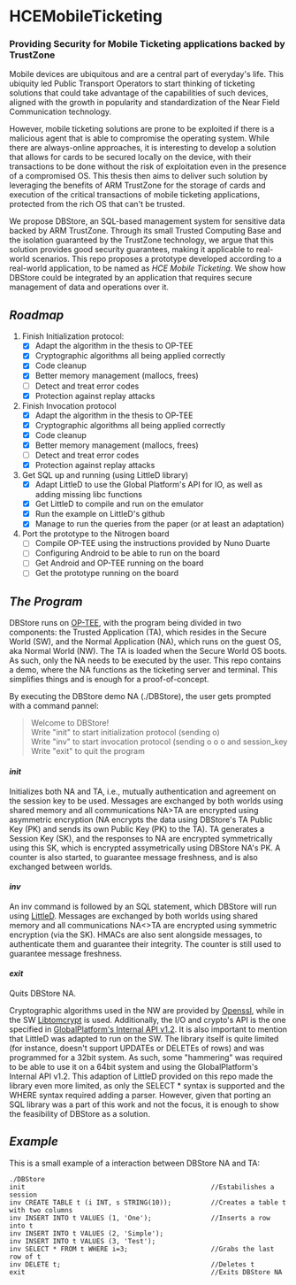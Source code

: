 # HCEMobileTicketing
### Providing Security for Mobile Ticketing applications backed by TrustZone

Mobile devices are ubiquitous and are a central part of everyday's life. This ubiquity led Public Transport Operators to start thinking of ticketing solutions that could take advantage of the capabilities of such devices, aligned with the growth in popularity and standardization of the Near Field Communication technology. 

However, mobile ticketing solutions are prone to be exploited if there is a malicious agent that is able to compromise the operating system. While there are always-online approaches, it is interesting to develop a solution that allows for cards to be secured locally on the device, with their transactions to be done without the risk of exploitation even in the presence of a compromised OS. This thesis then aims to deliver such solution by leveraging the benefits of ARM TrustZone for the storage of cards and execution of the critical transactions of mobile ticketing applications, protected from the rich OS that can't be trusted. 

We propose DBStore, an SQL-based management system for sensitive data backed by ARM TrustZone. Through its small Trusted Computing Base and the isolation guaranteed by the TrustZone technology, we argue that this solution provides good security guarantees, making it applicable to real-world scenarios. This repo proposes a prototype developed according to a real-world application, to be named as _HCE Mobile Ticketing_. We show how DBStore could be integrated by an application that requires secure management of data and operations over it.

## *Roadmap*

1. Finish Initialization protocol:
   - [x] Adapt the algorithm in the thesis to OP-TEE
   - [x] Cryptographic algorithms all being applied correctly
   - [x] Code cleanup
   - [x] Better memory management (mallocs, frees)
   - [ ] Detect and treat error codes
   - [x] Protection against replay attacks
2. Finish Invocation protocol
   - [x] Adapt the algorithm in the thesis to OP-TEE
   - [x] Cryptographic algorithms all being applied correctly
   - [x] Code cleanup
   - [x] Better memory management (mallocs, frees)
   - [ ] Detect and treat error codes
   - [x] Protection against replay attacks
3. Get SQL up and running (using LittleD library)
   - [x] Adapt LittleD to use the Global Platform's API for IO, as well as adding missing libc functions
   - [x] Get LittleD to compile and run on the emulator
   - [x] Run the example on LittleD's github
   - [x] Manage to run the queries from the paper (or at least an adaptation)
4. Port the prototype to the Nitrogen board
   - [ ] Compile OP-TEE using the instructions provided by Nuno Duarte
   - [ ] Configuring Android to be able to run on the board
   - [ ] Get Android and OP-TEE running on the board
   - [ ] Get the prototype running on the board

## *The Program*

DBStore runs on [OP-TEE](https://github.com/OP-TEE/optee_os), with the program being divided in two components: the Trusted Application (TA), which resides in the Secure World (SW), and the Normal Application (NA), which runs on the guest OS, aka Normal World (NW). The TA is loaded when the Secure World OS boots. As such, only the NA needs to be executed by the user. This repo contains a demo, where the NA functions as the ticketing server and terminal. This simplifies things and is enough for a proof-of-concept.

By executing the DBStore demo NA (./DBStore), the user gets prompted with a command pannel:

> Welcome to DBStore! <br>
Write "init" to start initialization protocol (sending o) <br>
Write "inv" to start invocation protocol (sending o o o and session_key <br>
Write "exit" to quit the program <br>

#### _init_
Initializes both NA and TA, i.e., mutually authentication and agreement on the session key to be used. Messages are exchanged by both worlds using shared memory and all communications NA>TA are encrypted using asymmetric encryption (NA encrypts the data using DBStore's TA Public Key (PK) and sends its own Public Key (PK) to the TA). TA generates a Session Key (SK), and the responses to NA are encrypted symmetrically using this SK, which is encrypted assymetrically using DBStore NA's PK. A counter is also started, to guarantee message freshness, and is also exchanged between worlds.

#### _inv_
An inv command is followed by an SQL statement, which DBStore will run using [LittleD](https://github.com/graemedouglas/LittleD). Messages are exchanged by both worlds using shared memory and all communications NA<>TA are encrypted using symmetric encryption (via the SK). HMACs are also sent alongside messages, to authenticate them and guarantee their integrity. The counter is still used to guarantee message freshness.

#### _exit_
Quits DBStore NA.


Cryptographic algorithms used in the NW are provided by [Openssl](https://www.openssl.org/), while in the SW [Libtomcrypt](https://github.com/libtom/libtomcrypt) is used. Additionally, the I/O and crypto's API is the one specified in [GlobalPlatform's Internal API v1.2](https://www.globalplatform.org/specificationsdevice.asp).
It is also important to mention that LittleD was adapted to run on the SW. The library itself is quite limited (for instance, doesn't support UPDATEs or DELETEs of rows) and was programmed for a 32bit system. As such, some "hammering" was required to be able to use it on a 64bit system and using the GlobalPlatform's Internal API v1.2. This adaption of LittleD provided on this repo made the library even more limited, as only the SELECT * syntax is supported and the WHERE syntax required adding a parser. However, given that porting an SQL library was a part of this work and not the focus, it is enough to show the feasibility of DBStore as a solution.

## *Example*

This is a small example of a interaction between DBStore NA and TA:

```
./DBStore
init                                               //Estabilishes a session
inv CREATE TABLE t (i INT, s STRING(10));          //Creates a table t with two columns
inv INSERT INTO t VALUES (1, 'One');               //Inserts a row into t
inv INSERT INTO t VALUES (2, 'Simple');
inv INSERT INTO t VALUES (3, 'Test');
inv SELECT * FROM t WHERE i=3;                     //Grabs the last row of t
inv DELETE t;                                      //Deletes t
exit                                               //Exits DBStore NA
